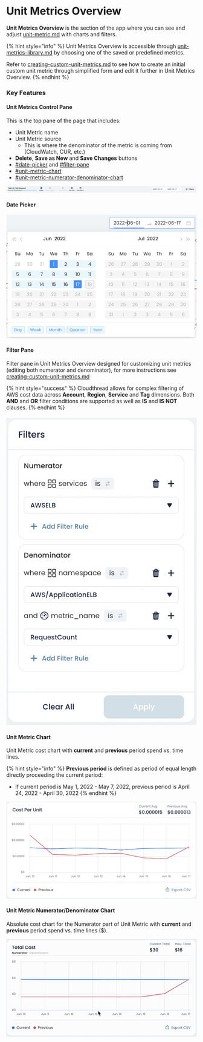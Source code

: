 # Unit Metrics Overview

**Unit Metrics Overview** is the section of the app where you can see and adjust [unit-metric.md](unit-metric.md "mention") with charts and filters.

{% hint style="info" %}
Unit Metrics Overview is accessible through [unit-metrics-library.md](unit-metrics-library.md "mention") by choosing one of the saved or predefined metrics.

Refer to [creating-custom-unit-metrics.md](../../guides/creating-custom-unit-metrics.md "mention") to see how to create an initial custom unit metric through simplified form and edit it further in Unit Metrics Overview.
{% endhint %}

### Key Features

#### Unit Metrics Control Pane

This is the top pane of the page that includes:

* Unit Metric name
* Unit Metric source
  * This is where the denominator of the metric is coming from (CloudWatch, CUR, etc.)
* **Delete**, **Save as New** and **Save Changes** buttons
* [#date-picker](unit-metrics-lab.md#date-picker "mention") and [#filter-pane](unit-metrics-lab.md#filter-pane "mention")
* [#unit-metric-chart](unit-metrics-lab.md#unit-metric-chart "mention")
* [#unit-metric-numerator-denominator-chart](unit-metrics-lab.md#unit-metric-numerator-denominator-chart "mention")

![Unit Metrics Control Pane](../../.gitbook/assets/unit-metrics-overview-1-top-pane.png)

#### Date Picker

![](<../../.gitbook/assets/date-picker (2).png>)

#### Filter Pane

Filter pane in Unit Metrics Overview designed for customizing unit metrics (editing both numerator and denominator), for more instructions see [creating-custom-unit-metrics.md](../../guides/creating-custom-unit-metrics.md "mention")

{% hint style="success" %}
Cloudthread allows for complex filtering of AWS cost data across **Account**, **Region**, **Service** and **Tag** dimensions. Both **AND** and **OR** filter conditions are supported as well as **IS** and **IS NOT** clauses.
{% endhint %}

#### ![](<../../.gitbook/assets/image (4).png>)

#### Unit Metric Chart

Unit Metric cost chart with **current** and **previous** period spend vs. time lines.

{% hint style="info" %}
**Previous period** is defined as period of equal length directly proceeding the current period:

* If current period is May 1, 2022 - May 7, 2022, previous period is April 24, 2022 - April 30, 2022
{% endhint %}

![](<../../.gitbook/assets/image (13).png>)

#### Unit Metric Numerator/Denominator Chart

Absolute cost chart for the Numerator part of Unit Metric with **current** and **previous** period spend vs. time lines ($).

![](../../.gitbook/assets/unit-metrics-overview-4-num-denom-chart.gif)
